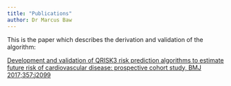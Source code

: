 ```yaml
---
title: "Publications"
author: Dr Marcus Baw
---
```


This is the paper which describes the derivation and validation of the algorithm:

[Development and validation of QRISK3 risk prediction algorithms to estimate future risk of cardiovascular disease: prospective cohort study, BMJ 2017;357:j2099](https://www.bmj.com/content/357/bmj.j2099)
